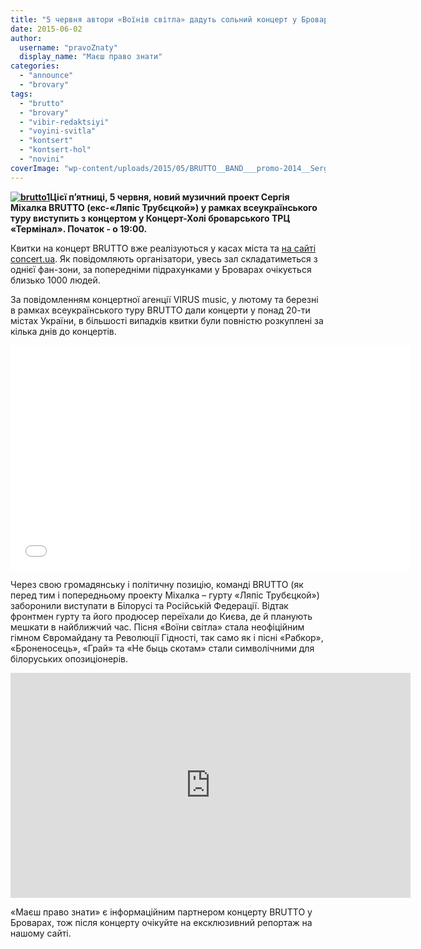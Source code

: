 ```yaml
---
title: "5 червня автори «Воїнів світла» дадуть сольний концерт у Броварах"
date: 2015-06-02
author: 
  username: "pravoZnaty"
  display_name: "Маєш право знати"
categories: 
  - "announce"
  - "brovary"
tags: 
  - "brutto"
  - "brovary"
  - "vibir-redaktsiyi"
  - "voyini-svitla"
  - "kontsert"
  - "kontsert-hol"
  - "novini"
coverImage: "wp-content/uploads/2015/05/BRUTTO__BAND___promo-2014__Sergio.jpg"
---
```


**[![brutto1](https://mpz.brovary.org/wp-content/uploads/2015/05/unnamed.jpg)](https://mpz.brovary.org/wp-content/uploads/2015/05/unnamed.jpg)Цієї п’ятниці, 5 червня, новий музичний проект Сергія Міхалка BRUTTO (екс-«Ляпіс Трубєцкой») у рамках всеукраїнського туру виступить з концертом у Концерт-Холі броварського ТРЦ «Термінал». Початок - о 19:00.**

Квитки на концерт BRUTTO вже реалізуються у касах міста та [на сайті concert.ua](http://www.concert.ua/booking/brutto-brovary?utm_source=home&utm_medium=slider&utm_campaign=booking). Як повідомляють організатори, увесь зал складатиметься з однієї фан-зони, за попередніми підрахунками у Броварах очікується близько 1000 людей.

За повідомленням концертної агенції VIRUS music, у лютому та березні в рамках всеукраїнського туру BRUTTO дали концерти у понад 20-ти містах України, в більшості випадків квитки були повністю розкуплені за кілька днів до концертів.

<iframe src="//vk.com/video_ext.php?oid=-93575684&amp;id=171371762&amp;hash=6b906fe5ddf7f929&amp;hd=1" width="640" height="360" frameborder="0"></iframe>

Через свою громадянську і політичну позицію, команді BRUTTO (як перед тим і попередньому проекту Міхалка – гурту «Ляпіс Трубєцкой») заборонили виступати в Білорусі та Російській Федерації. Відтак фронтмен гурту та його продюсер переїхали до Києва, де й планують мешкати в найближчий час. Пісня «Воїни світла» стала неофіційним гімном Євромайдану та Революції Гідності, так само як і пісні «Рабкор», «Броненосець», «Грай» та «Не быць скотам» стали символічними для білоруських опозиціонерів.

<iframe src="https://www.youtube.com/embed/71QQU6awLU4" width="640" height="360" frameborder="0" allowfullscreen="allowfullscreen"></iframe>

«Маєш право знати» є інформаційним партнером концерту BRUTTO у Броварах, тож після концерту очікуйте на ексклюзивний репортаж на нашому сайті.

